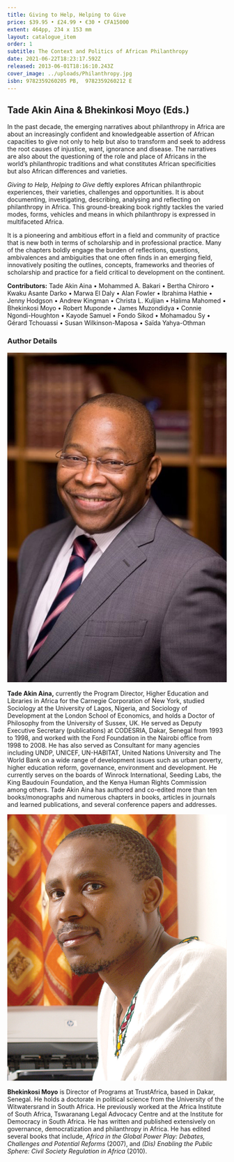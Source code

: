 ```yaml
---
title: Giving to Help, Helping to Give
price: $39.95 • £24.99 • €30 • CFA15000
extent: 464pp, 234 x 153 mm
layout: catalogue_item
order: 1
subtitle: The Context and Politics of African Philanthropy
date: 2021-06-22T18:23:17.592Z
released: 2013-06-01T18:16:10.243Z
cover_image: ../uploads/Philanthropy.jpg
isbn: 9782359260205 PB,  9782359260212 E
---
```

## Tade Akin Aina & Bhekinkosi Moyo (Eds.)

In the past decade, the emerging narratives about philanthropy in Africa are about an increasingly confident and knowledgeable assertion of African capacities to give not only to help but also to transform and seek to address the root causes of injustice, want, ignorance and disease. The narratives are also about the questioning of the role and place of Africans in the world’s philanthropic traditions and what constitutes African specificities but also African differences and varieties.

*Giving to Help, Helping to Give* deftly explores African philanthropic experiences, their varieties, challenges and opportunities. It is about documenting, investigating, describing, analysing and reflecting on philanthropy in Africa. This ground-breaking book rightly tackles the varied modes, forms, vehicles and means in which philanthropy is expressed in multifaceted Africa.

It is a pioneering and ambitious effort in a field and community of practice that is new both in terms of scholarship and in professional practice. Many of the chapters boldly engage the burden of reflections, questions, ambivalences and ambiguities that one often finds in an emerging field, innovatively positing the outlines, concepts, frameworks and theories of scholarship and practice for a field critical to development on the continent.

**Contributors:** Tade Akin Aina • Mohammed A. Bakari • Bertha Chiroro • Kwaku Asante Darko • Marwa El Daly • Alan Fowler • Ibrahima Hathie • Jenny Hodgson • Andrew Kingman • Christa L. Kuljian • Halima Mahomed • Bhekinkosi Moyo • Robert Muponde • James Muzondidya • Connie Ngondi-Houghton • Kayode Samuel • Fondo Sikod • Mohamadou Sy • Gérard Tchouassi • Susan Wilkinson-Maposa • Saïda Yahya-Othman

### Author Details

![Tade Akin Aina](../uploads/tade-akinaina-1.jpg)

**Tade Akin Aina,** currently the Program Director, Higher Education and Libraries in Africa for the Carnegie Corporation of New York, studied Sociology at the University of Lagos, Nigeria, and Sociology of Development at the London School of Economics, and holds a Doctor of Philosophy from the University of Sussex, UK. He served as Deputy Executive Secretary (publications) at CODESRIA, Dakar, Senegal from 1993 to 1998, and worked with the Ford Foundation in the Nairobi office from 1998 to 2008. He has also served as Consultant for many agencies including UNDP, UNICEF, UN-HABITAT, United Nations University and The World Bank on a wide range of development issues such as urban poverty, higher education reform, governance, environment and development. He currently serves on the boards of Winrock International, Seeding Labs, the King Baudouin Foundation, and the Kenya Human Rights Commission among others. Tade Akin Aina has authored and co-edited more than ten books/monographs and numerous chapters in books, articles in journals and learned publications, and several conference papers and addresses.

![Bhekinkosi Moyo](../uploads/bheki_moyo2.jpg)

**Bhekinkosi Moyo** is Director of Programs at TrustAfrica, based in Dakar, Senegal. He holds a doctorate in political science from the University of the Witwatersrand in South Africa. He previously worked at the Africa Institute of South Africa, Tswaranang Legal Advocacy Centre and at the Institute for Democracy in South Africa. He has written and published extensively on governance, democratization and philanthropy in Africa. He has edited several books that include, *Africa in the Global Power Play: Debates, Challenges and Potential Reforms* (2007), and *(Dis) Enabling the Public Sphere: Civil Society Regulation in Africa* (2010).
